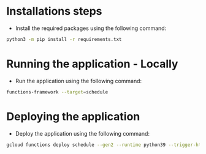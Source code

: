 # Installations steps
- Install the required packages using the following command:
```bash
python3 -m pip install -r requirements.txt
```

# Running the application - Locally
- Run the application using the following command:
```bash
functions-framework --target=schedule
```

# Deploying the application
- Deploy the application using the following command:
```bash
gcloud functions deploy schedule --gen2 --runtime python39 --trigger-http --allow-unauthenticated --region=us-central1
```